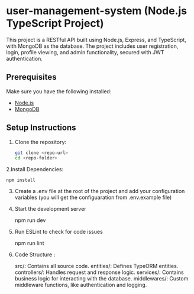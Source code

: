 # user-management-system (Node.js TypeScript Project)

This project is a RESTful API built using Node.js, Express, and TypeScript, with MongoDB as the database. The project includes user registration, login, profile viewing, and admin functionality, secured with JWT authentication.

## Prerequisites

Make sure you have the following installed:

- [Node.js](https://nodejs.org/en/)
- [MongoDB](https://www.mongodb.com/)

## Setup Instructions

1. Clone the repository:

   ```bash
   git clone <repo-url>
   cd <repo-folder>
   ```

2.Install Dependencies:

    npm install

3. Create a .env file at the root of the project and add your configuration variables (you will get the configuaration from .env.example file)

4. Start the development server

   npm run dev

5. Run ESLint to check for code issues

   npm run lint

6. Code Structure :

   src/: Contains all source code.
   entities/: Defines TypeORM entities.
   controllers/: Handles request and response logic.
   services/: Contains business logic for interacting with the database.
   middlewares/: Custom middleware functions, like authentication and logging.
